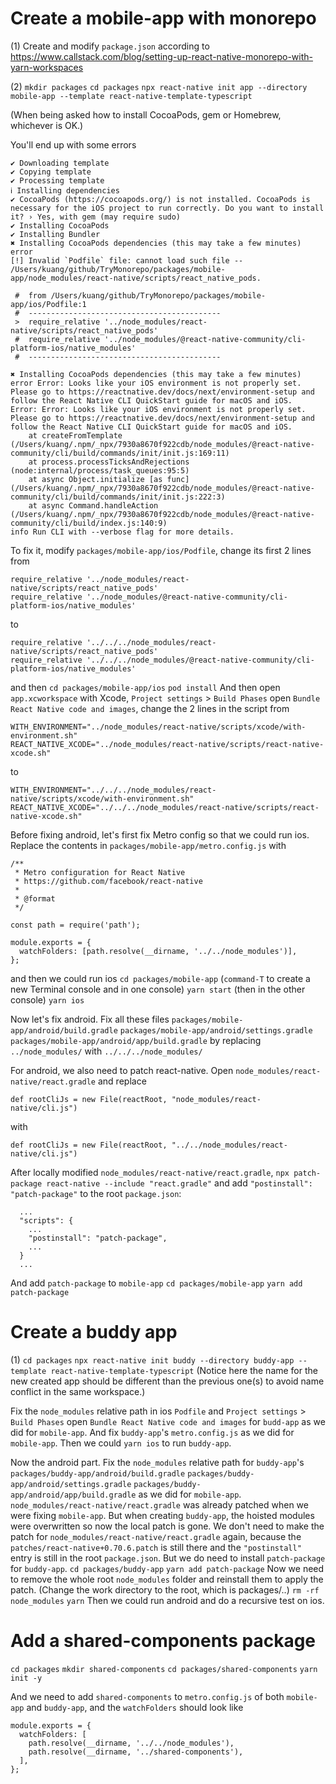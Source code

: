 # Create a mobile-app with monorepo

(1) Create and modify `package.json` according to https://www.callstack.com/blog/setting-up-react-native-monorepo-with-yarn-workspaces

(2)
`mkdir packages`
`cd packages`
`npx react-native init app --directory mobile-app --template react-native-template-typescript`

(When being asked how to install CocoaPods, gem or Homebrew, whichever is OK.)

You'll end up with some errors

```
✔ Downloading template
✔ Copying template
✔ Processing template
ℹ Installing dependencies
✔ CocoaPods (https://cocoapods.org/) is not installed. CocoaPods is necessary for the iOS project to run correctly. Do you want to install it? › Yes, with gem (may require sudo)
✔ Installing CocoaPods
✔ Installing Bundler
✖ Installing CocoaPods dependencies (this may take a few minutes)
error 
[!] Invalid `Podfile` file: cannot load such file -- /Users/kuang/github/TryMonorepo/packages/mobile-app/node_modules/react-native/scripts/react_native_pods.

 #  from /Users/kuang/github/TryMonorepo/packages/mobile-app/ios/Podfile:1
 #  -------------------------------------------
 >  require_relative '../node_modules/react-native/scripts/react_native_pods'
 #  require_relative '../node_modules/@react-native-community/cli-platform-ios/native_modules'
 #  -------------------------------------------

✖ Installing CocoaPods dependencies (this may take a few minutes)
error Error: Looks like your iOS environment is not properly set. Please go to https://reactnative.dev/docs/next/environment-setup and follow the React Native CLI QuickStart guide for macOS and iOS.
Error: Error: Looks like your iOS environment is not properly set. Please go to https://reactnative.dev/docs/next/environment-setup and follow the React Native CLI QuickStart guide for macOS and iOS.
    at createFromTemplate (/Users/kuang/.npm/_npx/7930a8670f922cdb/node_modules/@react-native-community/cli/build/commands/init/init.js:169:11)
    at process.processTicksAndRejections (node:internal/process/task_queues:95:5)
    at async Object.initialize [as func] (/Users/kuang/.npm/_npx/7930a8670f922cdb/node_modules/@react-native-community/cli/build/commands/init/init.js:222:3)
    at async Command.handleAction (/Users/kuang/.npm/_npx/7930a8670f922cdb/node_modules/@react-native-community/cli/build/index.js:140:9)
info Run CLI with --verbose flag for more details.
```

To fix it, modify `packages/mobile-app/ios/Podfile`, change its first 2 lines from
```
require_relative '../node_modules/react-native/scripts/react_native_pods'
require_relative '../node_modules/@react-native-community/cli-platform-ios/native_modules'
```
to
```
require_relative '../../../node_modules/react-native/scripts/react_native_pods'
require_relative '../../../node_modules/@react-native-community/cli-platform-ios/native_modules'
```
and then
`cd packages/mobile-app/ios`
`pod install`
And then open `app.xcworkspace` with Xcode, `Project settings` > `Build Phases` open `Bundle React Native code and images`, change the 2 lines in the script from
```
WITH_ENVIRONMENT="../node_modules/react-native/scripts/xcode/with-environment.sh"
REACT_NATIVE_XCODE="../node_modules/react-native/scripts/react-native-xcode.sh"
```
to
```
WITH_ENVIRONMENT="../../../node_modules/react-native/scripts/xcode/with-environment.sh"
REACT_NATIVE_XCODE="../../../node_modules/react-native/scripts/react-native-xcode.sh"
```
Before fixing android, let's first fix Metro config so that we could run ios. Replace the contents in `packages/mobile-app/metro.config.js` with
```
/**
 * Metro configuration for React Native
 * https://github.com/facebook/react-native
 *
 * @format
 */

const path = require('path');

module.exports = {
  watchFolders: [path.resolve(__dirname, '../../node_modules')],
};
```
and then we could run ios
`cd packages/mobile-app`
(`command-T` to create a new Terminal console and in one console)
`yarn start`
(then in the other console)
`yarn ios`

Now let's fix android. Fix all these files
`packages/mobile-app/android/build.gradle`
`packages/mobile-app/android/settings.gradle`
`packages/mobile-app/android/app/build.gradle`
by replacing `../node_modules/` with `../../../node_modules/`

For android, we also need to patch react-native.
Open `node_modules/react-native/react.gradle` and replace
```
def rootCliJs = new File(reactRoot, "node_modules/react-native/cli.js")
```
with
```
def rootCliJs = new File(reactRoot, "../../node_modules/react-native/cli.js")
```
After locally modified `node_modules/react-native/react.gradle`,
`npx patch-package react-native --include "react.gradle"`
and add `"postinstall": "patch-package"` to the root `package.json`:
```
  ...
  "scripts": {
    ...
    "postinstall": "patch-package",
    ...
  }
  ...
```
And add `patch-package` to `mobile-app`
`cd packages/mobile-app`
`yarn add patch-package`

# Create a buddy app

(1)
`cd packages`
`npx react-native init buddy --directory buddy-app --template react-native-template-typescript`
(Notice here the name for the new created app should be different than the previous one(s) to avoid name conflict in the same workspace.)

Fix the `node_modules` relative path in ios `Podfile` and `Project settings` > `Build Phases` open `Bundle React Native code and images` for `budd-app` as we did for `mobile-app`.
And fix `buddy-app`'s `metro.config.js` as we did for `mobile-app`.
Then we could `yarn ios` to run `buddy-app`.

Now the android part.
Fix the `node_modules` relative path for `buddy-app`'s
`packages/buddy-app/android/build.gradle`
`packages/buddy-app/android/settings.gradle`
`packages/buddy-app/android/app/build.gradle`
as we did for `mobile-app`.
`node_modules/react-native/react.gradle` was already patched when we were fixing `mobile-app`. But when creating `buddy-app`, the hoisted modules were overwritten so now the local patch is gone.
We don't need to make the patch for `node_modules/react-native/react.gradle` again,
  because the `patches/react-native+0.70.6.patch` is still there and the `"postinstall"` entry is still in the root `package.json`.
But we do need to install `patch-package` for `buddy-app`.
`cd packages/buddy-app`
`yarn add patch-package`
Now we need to remove the whole root `node_modules` folder and reinstall them to apply the patch.
(Change the work directory to the root, which is packages/..)
`rm -rf node_modules`
`yarn`
Then we could run android and do a recursive test on ios.

# Add a shared-components package

`cd packages`
`mkdir shared-components`
`cd packages/shared-components`
`yarn init -y`

And we need to add `shared-components` to `metro.config.js` of both `mobile-app` and `buddy-app`, and the `watchFolders` should look like
```
module.exports = {
  watchFolders: [
    path.resolve(__dirname, '../../node_modules'),
    path.resolve(__dirname, '../shared-components'),
  ],
};
```
